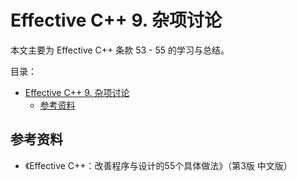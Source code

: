 # Effective C++ 9. 杂项讨论

本文主要为 Effective C++ 条款 53 - 55 的学习与总结。

目录：

- [Effective C++ 9. 杂项讨论](#effective-c-9-杂项讨论)
  - [参考资料](#参考资料)

## 参考资料

* 《Effective C++：改善程序与设计的55个具体做法》（第3版 中文版）
